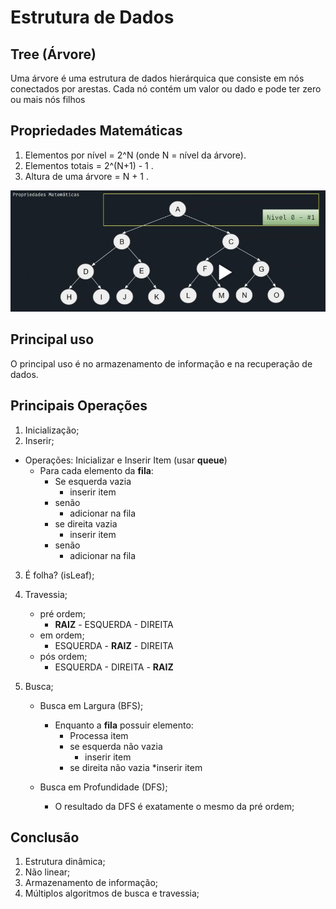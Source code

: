 # Estrutura de Dados

## Tree (Árvore)

Uma árvore é uma estrutura de dados hierárquica que consiste em nós conectados por arestas. Cada nó contém um valor ou dado e pode ter zero ou mais nós filhos

## Propriedades Matemáticas

1. Elementos por nível = 2^N (onde N = nível da árvore).
2. Elementos totais = 2^(N+1) - 1 .
3. Altura de uma árvore = N + 1 .

  ![Tree](tree.png)

## Principal uso

O principal uso é no armazenamento de informação e na recuperação de dados.

## Principais Operações

1. Inicialização;
2. Inserir;

* Operações: Inicializar e Inserir Item (usar **queue**)
  * Para cada elemento da **fila**:
    * Se esquerda vazia
      * inserir item
    * senão
      * adicionar na fila
    * se direita vazia
      * inserir item
    * senão
      * adicionar na fila

3. É folha? (isLeaf);

4. Travessia;

   * pré ordem;
      * **RAIZ** - ESQUERDA - DIREITA
   * em ordem;
      * ESQUERDA - **RAIZ** - DIREITA
   * pós ordem;
      * ESQUERDA - DIREITA - **RAIZ**

5. Busca;

    * Busca em Largura (BFS);
      * Enquanto a **fila** possuir elemento:
          * Processa item
          * se esquerda não vazia
            * inserir item
          * se direita não vazia
            *inserir item

    * Busca em Profundidade (DFS);
      * O resultado da DFS é exatamente o mesmo da pré ordem;

## Conclusão

1. Estrutura dinâmica;
2. Não linear;
3. Armazenamento de informação;
4. Múltiplos algoritmos de busca e travessia;
